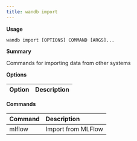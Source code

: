 ```yaml
---
title: wandb import
---
```

**Usage**

`wandb import [OPTIONS] COMMAND [ARGS]...`

**Summary**

Commands for importing data from other systems

**Options**

| **Option** | **Description** |
| :--- | :--- |

**Commands**

| **Command** | **Description** |
| :--- | :--- |
| mlflow | Import from MLFlow |
